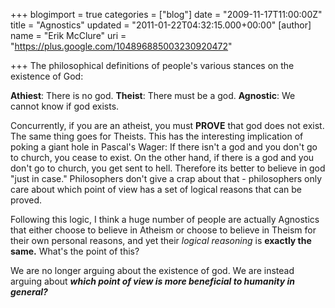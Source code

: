+++
blogimport = true
categories = ["blog"]
date = "2009-11-17T11:00:00Z"
title = "Agnostics"
updated = "2011-01-22T04:32:15.000+00:00"
[author]
name = "Erik McClure"
uri = "https://plus.google.com/104896885003230920472"

+++
The philosophical definitions of people's various stances on the existence of God:

**Athiest**: There is no god.
**Theist**: There must be a god.
**Agnostic**: We cannot know if god exists.

Concurrently, if you are an atheist, you must **PROVE** that god does not exist. The same thing goes for Theists. This has the interesting implication of poking a giant hole in Pascal's Wager: If there isn't a god and you don't go to church, you cease to exist. On the other hand, if there is a god and you don't go to church, you get sent to hell. Therefore its better to believe in god "just in case." Philosophers don't give a crap about that - philosophers only care about which point of view has a set of logical reasons that can be proved.

Following this logic, I think a huge number of people are actually Agnostics that either choose to believe in Atheism or choose to believe in Theism for their own personal reasons, and yet their *logical reasoning* is **exactly the same.** What's the point of this?

We are no longer arguing about the existence of god. We are instead arguing about ***which point of view is more beneficial to humanity in general?***
